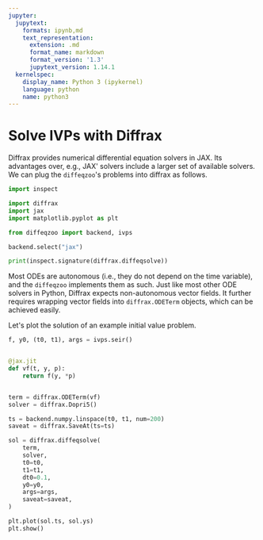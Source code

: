 ```yaml
---
jupyter:
  jupytext:
    formats: ipynb,md
    text_representation:
      extension: .md
      format_name: markdown
      format_version: '1.3'
      jupytext_version: 1.14.1
  kernelspec:
    display_name: Python 3 (ipykernel)
    language: python
    name: python3
---
```


# Solve IVPs with Diffrax

Diffrax provides numerical differential equation solvers in JAX.
Its advantages over, e.g., JAX' solvers include a larger set of available solvers.
We can plug the `diffeqzoo`'s problems into diffrax as follows.



```python
import inspect

import diffrax
import jax
import matplotlib.pyplot as plt

from diffeqzoo import backend, ivps

backend.select("jax")
```

```python
print(inspect.signature(diffrax.diffeqsolve))
```

Most ODEs are autonomous (i.e., they do not depend on the time variable), and the `diffeqzoo` implements them as such. Just like most other ODE solvers in Python, Diffrax expects non-autonomous vector fields.
It further requires wrapping vector fields into `diffrax.ODETerm` objects, which can be achieved easily.

Let's plot the solution of an example initial value problem.

```python
f, y0, (t0, t1), args = ivps.seir()


@jax.jit
def vf(t, y, p):
    return f(y, *p)


term = diffrax.ODETerm(vf)
solver = diffrax.Dopri5()

ts = backend.numpy.linspace(t0, t1, num=200)
saveat = diffrax.SaveAt(ts=ts)

sol = diffrax.diffeqsolve(
    term,
    solver,
    t0=t0,
    t1=t1,
    dt0=0.1,
    y0=y0,
    args=args,
    saveat=saveat,
)

plt.plot(sol.ts, sol.ys)
plt.show()
```
